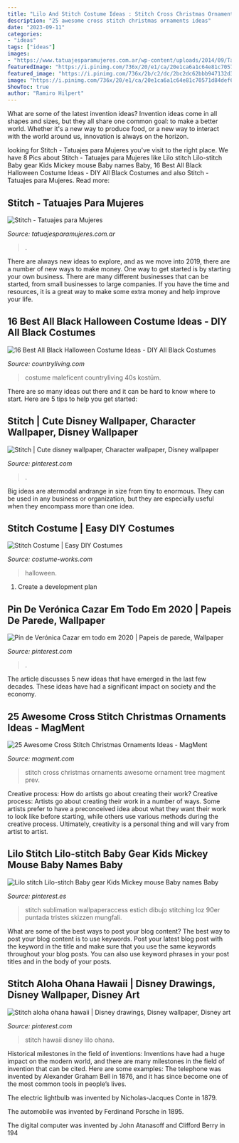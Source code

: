 ```yaml
---
title: "Lilo And Stitch Costume Ideas : Stitch Cross Christmas Ornaments Awesome Ornament Tree Magment Prev"
description: "25 awesome cross stitch christmas ornaments ideas"
date: "2023-09-11"
categories:
- "ideas"
tags: ["ideas"]
images:
- "https://www.tatuajesparamujeres.com.ar/wp-content/uploads/2014/09/Tatuaje-Stitch.jpg"
featuredImage: "https://i.pinimg.com/736x/20/e1/ca/20e1ca6a1c64e81c70571d84def660f1--disney-stitch-lilo-and-stitch.jpg"
featured_image: "https://i.pinimg.com/736x/2b/c2/dc/2bc2dc62bbb947132d32b47bd47fa6d3.jpg"
image: "https://i.pinimg.com/736x/20/e1/ca/20e1ca6a1c64e81c70571d84def660f1--disney-stitch-lilo-and-stitch.jpg"
ShowToc: true
author: "Ramiro Hilpert"
---
```



What are some of the latest invention ideas?
Invention ideas come in all shapes and sizes, but they all share one common goal: to make a better world. Whether it's a new way to produce food, or a new way to interact with the world around us, innovation is always on the horizon.

	

		
looking for Stitch - Tatuajes para Mujeres you've visit to the right place. We have 8 Pics about Stitch - Tatuajes para Mujeres like Lilo stitch Lilo-stitch Baby gear Kids Mickey mouse Baby names Baby, 16 Best All Black Halloween Costume Ideas - DIY All Black Costumes and also Stitch - Tatuajes para Mujeres. Read more:
		
    
## Stitch - Tatuajes Para Mujeres

<img loading=lazy src="https://www.tatuajesparamujeres.com.ar/wp-content/uploads/2014/09/Tatuaje-Stitch.jpg" onerror="this.onerror=null;this.src='https://tse4.mm.bing.net/th?id=OIP.ftGBQj9z8csHMNCvmcMgWAAAAA&amp;pid=15.1';" alt="Stitch - Tatuajes para Mujeres">

_Source: tatuajesparamujeres.com.ar_

>. 

	

There are always new ideas to explore, and as we move into 2019, there are a number of new ways to make money. One way to get started is by starting your own business. There are many different businesses that can be started, from small businesses to large companies. If you have the time and resources, it is a great way to make some extra money and help improve your life.

    
## 16 Best All Black Halloween Costume Ideas - DIY All Black Costumes

<img loading=lazy src="https://hips.hearstapps.com/hmg-prod.s3.amazonaws.com/images/diy-maleficent-costume-1567216217.jpg?crop=0.449xw:1.00xh;0.289xw,0&amp;resize=480:*" onerror="this.onerror=null;this.src='https://tse4.mm.bing.net/th?id=OIP.kUM4aSahjZHoUrCxtf73aAHaLD&amp;pid=15.1';" alt="16 Best All Black Halloween Costume Ideas - DIY All Black Costumes">

_Source: countryliving.com_

>costume maleficent countryliving 40s kostüm. 

	

There are so many ideas out there and it can be hard to know where to start. Here are 5 tips to help you get started: 

    
## Stitch | Cute Disney Wallpaper, Character Wallpaper, Disney Wallpaper

<img loading=lazy src="https://i.pinimg.com/736x/cf/c3/65/cfc3658a82a6bc3e9187a078a59373d9--lilo-and-stitch-desktop-wallpapers.jpg" onerror="this.onerror=null;this.src='https://tse3.mm.bing.net/th?id=OIP.Zky-1O5uCQ-3_tySoU_YSwHaEK&amp;pid=15.1';" alt="Stitch | Cute disney wallpaper, Character wallpaper, Disney wallpaper">

_Source: pinterest.com_

>. 

	

Big ideas are atermodal andrange in size from tiny to enormous. They can be used in any business or organization, but they are especially useful when they encompass more than one idea. 

    
## Stitch Costume | Easy DIY Costumes

<img loading=lazy src="https://photos.costume-works.com/full/stitch12.jpg" onerror="this.onerror=null;this.src='https://tse2.mm.bing.net/th?id=OIP.uVX3SkBh1t4c2tvifWZYVwHaKA&amp;pid=15.1';" alt="Stitch Costume | Easy DIY Costumes">

_Source: costume-works.com_

>halloween. 

	

1. Create a development plan 

    
## Pin De Verónica Cazar Em Todo Em 2020 | Papeis De Parede, Wallpaper

<img loading=lazy src="https://i.pinimg.com/736x/3f/07/9d/3f079d92d9ff3c35e323b8ff97c45338.jpg" onerror="this.onerror=null;this.src='https://tse3.mm.bing.net/th?id=OIP.LLJ8kYKmTa5NkOWfAAysVgHaNK&amp;pid=15.1';" alt="Pin de Verónica Cazar em todo em 2020 | Papeis de parede, Wallpaper">

_Source: pinterest.com_

>. 

	

The article discusses 5 new ideas that have emerged in the last few decades. These ideas have had a significant impact on society and the economy.

    
## 25 Awesome Cross Stitch Christmas Ornaments Ideas - MagMent

<img loading=lazy src="https://www.magment.com/wp-content/uploads/2016/11/Cross-Stitch-Christmas-Tree-Ornament-2016.jpg" onerror="this.onerror=null;this.src='https://tse2.mm.bing.net/th?id=OIP.R7mvcn5OB3iNTeHAKZvjpQHaJ4&amp;pid=15.1';" alt="25 Awesome Cross Stitch Christmas Ornaments Ideas - MagMent">

_Source: magment.com_

>stitch cross christmas ornaments awesome ornament tree magment prev. 

	

Creative process: How do artists go about creating their work?
Creative process: Artists go about creating their work in a number of ways. Some artists prefer to have a preconceived idea about what they want their work to look like before starting, while others use various methods during the creative process. Ultimately, creativity is a personal thing and will vary from artist to artist.

    
## Lilo Stitch Lilo-stitch Baby Gear Kids Mickey Mouse Baby Names Baby

<img loading=lazy src="https://i.pinimg.com/736x/2b/c2/dc/2bc2dc62bbb947132d32b47bd47fa6d3.jpg" onerror="this.onerror=null;this.src='https://tse2.mm.bing.net/th?id=OIP.epbMH1tT-zC3ODqNadPsIwHaHa&amp;pid=15.1';" alt="Lilo stitch Lilo-stitch Baby gear Kids Mickey mouse Baby names Baby">

_Source: pinterest.es_

>stitch sublimation wallpaperaccess estich dibujo stitching loz 90er puntada tristes skizzen mungfali. 

	

What are some of the best ways to post your blog content?
The best way to post your blog content is to use keywords. Post your latest blog post with the keyword in the title and make sure that you use the same keywords throughout your blog posts. You can also use keyword phrases in your post titles and in the body of your posts.

    
## Stitch Aloha Ohana Hawaii | Disney Drawings, Disney Wallpaper, Disney Art

<img loading=lazy src="https://i.pinimg.com/736x/20/e1/ca/20e1ca6a1c64e81c70571d84def660f1--disney-stitch-lilo-and-stitch.jpg" onerror="this.onerror=null;this.src='https://tse3.mm.bing.net/th?id=OIP.wKZSh0uj1QE2bjzfwLMWqwAAAA&amp;pid=15.1';" alt="Stitch aloha ohana hawaii | Disney drawings, Disney wallpaper, Disney art">

_Source: pinterest.com_

>stitch hawaii disney lilo ohana. 

	

Historical milestones in the field of inventions:
Inventions have had a huge impact on the modern world, and there are many milestones in the field of invention that can be cited. Here are some examples:
The telephone was invented by Alexander Graham Bell in 1876, and it has since become one of the most common tools in people’s lives.

The electric lightbulb was invented by Nicholas-Jacques Conte in 1879.

The automobile was invented by Ferdinand Porsche in 1895. 

The digital computer was invented by John Atanasoff and Clifford Berry in 194
